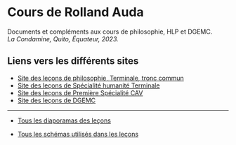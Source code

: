 # Cours de Rolland Auda

Documents et compléments aux cours de philosophie, HLP et DGEMC.  
*La Condamine, Quito, Équateur, 2023.*

## Liens vers les différents sites
- [Site des leçons de philosophie, Terminale, tronc commun](https://rollauda.github.io/philotg)
- [Site des leçons de Spécialité humanité Terminale](https://rollauda.github.io/hlpt/)
- [Site des leçons de Première Spécialité CAV](https://rollauda.github.io/cav1/)
- [Site des leçons de DGEMC](https://rollauda.github.io/dgemc/)

---

- [Tous les diaporamas des leçons](https://rollauda.github.io/diaporamas)

- [Tous les schémas utilisés dans les leçons](https://rollauda.github.io/schemas)

